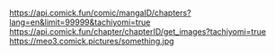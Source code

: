 https://api.comick.fun/comic/mangaID/chapters?lang=en&limit=99999&tachiyomi=true
https://api.comick.fun/chapter/chapterID/get_images?tachiyomi=true
https://meo3.comick.pictures/something.jpg
